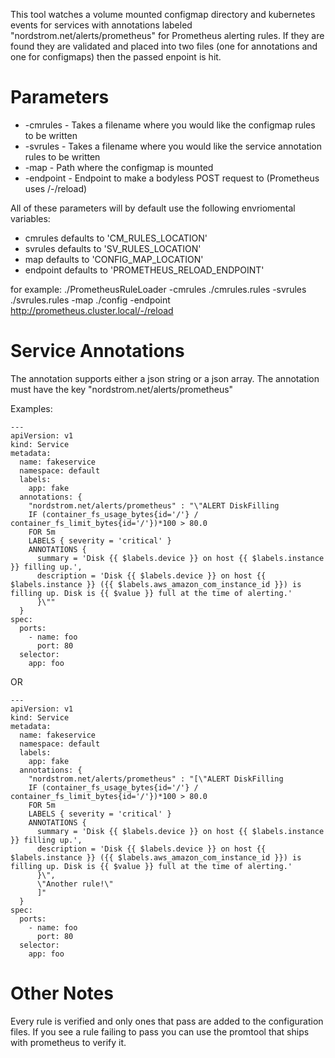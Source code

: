 This tool watches a volume mounted configmap directory and kubernetes events for services with annotations labeled "nordstrom.net/alerts/prometheus" for Prometheus alerting rules. If they are found they are validated and placed into two files (one for annotations and one for configmaps) then the passed enpoint is hit.

Parameters
==========

*  -cmrules - Takes a filename where you would like the configmap rules to be written
*  -svrules - Takes a filename where you would like the service annotation rules to be written
*  -map - Path where the configmap is mounted
*  -endpoint - Endpoint to make a bodyless POST request to (Prometheus uses /-/reload)

All of these parameters will by default use the following envriomental variables:

* cmrules defaults to 'CM_RULES_LOCATION'
* svrules defaults to 'SV_RULES_LOCATION'
* map defaults to 'CONFIG_MAP_LOCATION'
* endpoint defaults to 'PROMETHEUS_RELOAD_ENDPOINT'

for example:
./PrometheusRuleLoader -cmrules ./cmrules.rules -svrules ./svrules.rules -map ./config -endpoint http://prometheus.cluster.local/-/reload

Service Annotations
===================
The annotation supports either a json string or a json array. The annotation must have the key "nordstrom.net/alerts/prometheus"

Examples:



	---
	apiVersion: v1
	kind: Service
	metadata:
	  name: fakeservice
	  namespace: default
	  labels:
	    app: fake
	  annotations: {
	    "nordstrom.net/alerts/prometheus" : "\"ALERT DiskFilling
	    IF (container_fs_usage_bytes{id='/'} / container_fs_limit_bytes{id='/'})*100 > 80.0
	    FOR 5m
	    LABELS { severity = 'critical' }
	    ANNOTATIONS {
	      summary = 'Disk {{ $labels.device }} on host {{ $labels.instance }} filling up.',
	      description = 'Disk {{ $labels.device }} on host {{ $labels.instance }} ({{ $labels.aws_amazon_com_instance_id }}) is filling up. Disk is {{ $value }} full at the time of alerting.'
	      }\""
	  }
	spec:
	  ports:
	    - name: foo
	      port: 80
	  selector:
	    app: foo

OR

	---
	apiVersion: v1
	kind: Service
	metadata:
	  name: fakeservice
	  namespace: default
	  labels:
	    app: fake
	  annotations: {
	    "nordstrom.net/alerts/prometheus" : "[\"ALERT DiskFilling
	    IF (container_fs_usage_bytes{id='/'} / container_fs_limit_bytes{id='/'})*100 > 80.0
	    FOR 5m
	    LABELS { severity = 'critical' }
	    ANNOTATIONS {
	      summary = 'Disk {{ $labels.device }} on host {{ $labels.instance }} filling up.',
	      description = 'Disk {{ $labels.device }} on host {{ $labels.instance }} ({{ $labels.aws_amazon_com_instance_id }}) is filling up. Disk is {{ $value }} full at the time of alerting.'
	      }\",
	      \"Another rule!\"
	      ]"
	  }
	spec:
	  ports:
	    - name: foo
	      port: 80
	  selector:
	    app: foo

Other Notes
===========
Every rule is verified and only ones that pass are added to the configuration files. If you see a rule failing to pass you can use the promtool that ships with prometheus to verify it.
